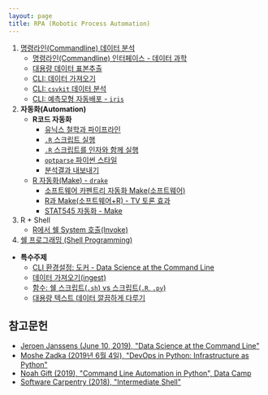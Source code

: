 ```yaml
---
layout: page
title: RPA (Robotic Process Automation)
---
```


1. [명령라인(Commandline) 데이터 분석](cli-data-science-workflow.html)
     - [명령라인(Commandline) 인터페이스 - 데이터 과학](cmd-data-science-hello-world.html)
     - [대용량 데이터 표본추출](rpa-random-sampling.html)
     - [CLI: 데이터 가져오기](cli-ingest-data.html)
     - [CLI: `csvkit` 데이터 분석](cli-csv-analysis.html)
     - [CLI: 예측모형 자동배포 - `iris`](cli-ml-deployment.html)
1. **자동화(Automation)**
    - **R코드 자동화**
        - [유닉스 철학과 파이프라인](r-parallel-rscript-unix.html)
        - [`.R` 스크립트 실행](r-parallel-rscript-exec.html)
        - [`.R` 스크립트를 인자와 함께 실행](r-parallel-rscript-args.html)
        - [`optparse` 파이썬 스타일](r-parallel-rscript-optparse.html)
        - [분석결과 내보내기](r-parallel-local-export.html)
    - [R 자동화(Make) - `drake`](r-makefile.html)
        - [소프트웨어 카펜트리 자동화 Make(소프트웨어)](http://statkclee.github.io/make-novice/index-kr.html)
        - [R과 Make(소프트웨어+R) - TV 토론 효과](r-make-software.html)
        - [STAT545 자동화 - Make](r-stat545-make.html)
1. R + Shell
    - [R에서 쉘 System 호출(Invoke)](r-shell-invoke.html)
1. [쉘 프로그래밍 (Shell Programming)](shell-programming.html)
- **특수주제**
    - [CLI 환경설정: 도커 - Data Science at the Command Line](rpa-setup.html)
    - [데이터 가져오기(ingest)](rpa-ingest.html)
    - [함수: 쉘 스크립트(`.sh`) vs 스크립트(`.R`, `.py`)](rpa-function.html)
    - [대용량 텍스트 데이터 깔끔하게 다루기](rpa-data-munging.html)


## 참고문헌

- [Jeroen Janssens (June 10, 2019), "Data Science at the Command Line"](https://www.datascienceatthecommandline.com/) 
- [Moshe Zadka (2019년 6월 4일), "DevOps in Python: Infrastructure as Python"](https://www.amazon.com/DevOps-Python-Infrastructure-as/dp/148424432X)
- [Noah Gift (2019), "Command Line Automation in Python", Data Camp](https://www.datacamp.com/courses/command-line-automation-in-python)
- [Software Carpentry (2018), "Intermediate Shell"](https://rgaiacs.gitlab.io/2018-11-07-intermediate-shell-sheffield/)




